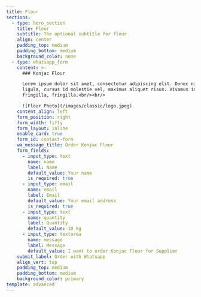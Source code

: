 ```yaml
---
title: Flour
sections:
  - type: hero_section
    title: Flour
    subtitle: The optional subtitle for flour
    align: center
    padding_top: medium
    padding_bottom: medium
    background_color: none
  - type: whatsapp_form
    content: >-
      ### Konjac Flour

      Lorem ipsum dolor sit amet, consectetur adipiscing elit. Donec nisl
      ligula, cursus id molestie vel, maximus aliquet risus. Vivamus in nibh
      fringilla, fringilla.<br/><br/>

      ![Flour Photo](/images/classic/logo.jpeg)
    content_align: left
    form_position: right
    form_width: fifty
    form_layout: inline
    enable_card: true
    form_id: contact-form
    wa_message_title: Order Konjac Flour
    form_fields:
      - input_type: text
        name: name
        label: Name
        default_value: Your name
        is_required: true
      - input_type: email
        name: email
        label: Email
        default_value: Your email address
        is_required: true
      - input_type: text
        name: quantity
        label: Quantity
        default_value: 10 kg
      - input_type: textarea
        name: message
        label: Message
        default_value: I want to order Konjac Flour for Supplier
    submit_label: Order with Whatsapp
    align_vert: top
    padding_top: medium
    padding_bottom: medium
    background_color: primary
template: advanced
---
```

